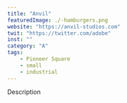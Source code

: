 ```yaml
---
title: "Anvil"
featuredImage: ./-hamburgers.png
website: "https://anvil-studios.com"
twit: "https://twitter.com/adobe"
inst: ""
category: "A"
tags:
    - Pioneer Square
    - small
    - industrial
---
```


Description
